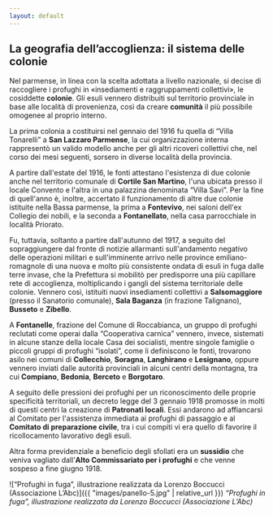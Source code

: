 ```yaml
---
layout: default
---
```


## La geografia dell’accoglienza: il sistema delle colonie

Nel parmense, in linea con la scelta adottata a livello nazionale, si decise di raccogliere i profughi in «insediamenti e raggruppamenti collettivi», le cosiddette **colonie**. Gli esuli vennero distribuiti sul territorio provinciale in base alle località di provenienza, così da creare **comunità** il più possibile omogenee al proprio interno.

La prima colonia a costituirsi nel gennaio del 1916 fu quella di “Villa Tonarelli” a **San Lazzaro Parmense**, la cui organizzazione interna rappresentò un valido modello anche per gli altri ricoveri collettivi che, nel corso dei mesi seguenti, sorsero in diverse località della provincia.  

A partire dall'estate del 1916, le fonti attestano l'esistenza di due colonie anche nel territorio comunale di **Cortile San Martino**, l'una ubicata presso il locale Convento e l'altra in una palazzina denominata “Villa Savi”. Per la fine di quell'anno è, inoltre, accertato il funzionamento di altre due colonie istituite nella Bassa parmense, la prima a **Fontevivo**, nei saloni dell'ex Collegio dei nobili, e la seconda a **Fontanellato**, nella casa parrocchiale in località Priorato.

Fu, tuttavia, soltanto a partire dall'autunno del 1917, a seguito del sopraggiungere dal fronte di notizie allarmanti sull'andamento negativo delle operazioni militari e sull'imminente arrivo nelle province emiliano-romagnole di una nuova e molto più consistente ondata di esuli in fuga dalle terre invase, che la Prefettura si mobilitò per predisporre una più capillare rete di accoglienza, moltiplicando i gangli del sistema territoriale delle colonie. Vennero così, istituiti nuovi insediamenti collettivi a **Salsomaggiore** (presso il Sanatorio comunale), **Sala Baganza** (in frazione Talignano), **Busseto** e **Zibello**.

A **Fontanelle**, frazione del Comune di Roccabianca, un gruppo di profughi reclutati come operai dalla “Cooperativa carnica” vennero, invece, sistemati in alcune stanze della locale Casa dei socialisti, mentre singole famiglie o piccoli gruppi di profughi “isolati”, come li definiscono le fonti, trovarono asilo nei comuni di **Collecchio**, **Soragna**, **Langhirano** e **Lesignano**, oppure vennero inviati dalle autorità provinciali in alcuni centri della montagna, tra cui **Compiano**, **Bedonia**, **Berceto** e **Borgotaro**.

A seguito delle pressioni dei profughi per un riconoscimento delle proprie specificità territoriali, un decreto legge del 3 gennaio 1918 promosse in molti di questi centri la creazione di **Patronati locali**. Essi andarono ad affiancarsi al Comitato per l'assistenza immediata ai profughi di passaggio e al **Comitato di preparazione civile**, tra i cui compiti vi era quello di favorire il ricollocamento lavorativo degli esuli.

Altra forma previdenziale a beneficio degli sfollati era un **sussidio** che veniva vagliato dall'**Alto Commissariato per i profughi** e che venne sospeso a fine giugno 1918.


![“Profughi in fuga”, illustrazione realizzata da Lorenzo Boccucci (Associazione L’Abc)]({{ "images/panello-5.jpg" | relative_url }})
*“Profughi in fuga”, illustrazione realizzata da Lorenzo Boccucci (Associazione L’Abc)*
